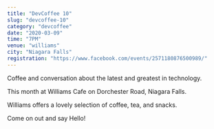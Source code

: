 ```yaml
---
title: "DevCoffee 10"
slug: "devcoffee-10"
category: "devcoffee"
date: "2020-03-09"
time: "7PM"
venue: "williams"
city: "Niagara Falls"
registration: "https://www.facebook.com/events/2571180876500989/"
---
```


Coffee and conversation about the latest and greatest in technology.

This month at Williams Cafe on Dorchester Road, Niagara Falls.

Williams offers a lovely selection of coffee, tea, and snacks.

Come on out and say Hello!

